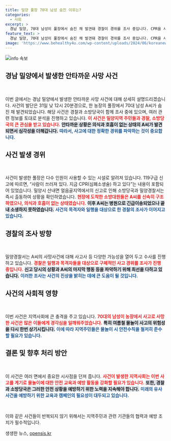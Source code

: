 ```yaml
---
title: 밀양 풀장 70대 남성 숨진 이유는?
categories:
  - 사회
excerpt: >
  경남 밀양, 70대 남성이 풀장에서 숨진 채 발견돼 경찰이 경위를 조사 중입니다. CPR을 시도했으나 의식 불명 상태로 급히 병원으로 이송된 가운데, 사고의 원인에 대한 궁금증이 커지고 있습니다.
feature_text: >
  경남 밀양, 70대 남성이 풀장에서 숨진 채 발견돼 경찰이 경위를 조사 중입니다. CPR을 시도했으나 의식 불명 상태로 급히 병원으로 이송된 가운데, 사고의 원인에 대한 궁금증이 커지고 있습니다.
image: 'https://www.behealthy4u.com/wp-content/uploads/2024/06/koreanews.jpg'
---
```


<p><img src="https://www.behealthy4u.com/wp-content/uploads/2024/06/koreanews.jpg" alt="info 속보" /></p>

<h2 data-ke-size="size26">경남 밀양에서 발생한 안타까운 사망 사건</h2>

<p data-ke-size="size16">&nbsp;</p>

<p>이번 글에서는 경남 밀양에서 발생한 안타까운 사망 사건에 대해 상세히 설명드리겠습니다. 사건의 발단은 31일 낮 12시 20분경으로, 한 농장의 풀장에서 70대 남성 A씨가 숨진 채 발견되었습니다. 해당 사건은 경찰과 소방당국이 함께 조사 중에 있으며, 여러 관련 정보를 토대로 분석을 진행하고 있습니다. <b><span style="color: #ee2323;">이 사건은 밀양지역 주민들과 경찰, 소방당국의 큰 관심을 받고 있습니다.</span></b> <b><span style="background-color: #21538527;">안타까운 상황은 의식과 호흡이 없는 상태의 A씨가 발견되면서 심각성을 더해갑니다.</span></b> <b><span style="color: #1a5490;">따라서, 사고에 대한 정확한 경위를 파악하는 것이 중요합니다.</span></b></p>

<h2 data-ke-size="size26">사건 발생 경위</h2>

<p data-ke-size="size16">&nbsp;</p>

<p>사건이 발생한 풀장은 다수 인원이 사용할 수 있는 시설로 알려져 있습니다. 119구급 신고에 따르면, “사람이 쓰러져 있다. 지금 CPR(심폐소생술) 하고 있다”는 내용이 포함되어 있었습니다. 밀양시 산내면 얼음골지역에서의 신고로 인해 소방당국과 밀양경찰서는 즉시 출동하여 상황을 확인하였습니다. <b><span style="color: #ee2323;">현장에 도착한 소방대원들은 A씨를 신속히 구조하였으나, 의식과 호흡이 없는 상태였습니다.</span></b> <b><span style="background-color: #21538527;">이후 A씨는 병원으로 긴급이송되었으나 끝내 소생하지 못하였습니다.</span></b> <b><span style="color: #1a5490;">사건의 목격자와 일행을 대상으로 한 경찰의 조사가 이어지고 있습니다.</span></b></p>

<h2 data-ke-size="size26">경찰의 조사 방향</h2>

<p data-ke-size="size16">&nbsp;</p>

<p>밀양경찰서는 A씨의 사망사건에 대해 사고사 등 다양한 가능성을 열어 두고 수사를 진행하고 있습니다. <b><span style="color: #ee2323;">경찰은 일행과 목격자들을 대상으로 구체적인 사고 경위를 조사가 진행 중입니다.</span></b> <b><span style="background-color: #21538527;">신고 당시의 상황과 A씨의 마지막 행동 등을 파악하기 위해 최선을 다하고 있습니다.</span></b> <b><span style="color: #1a5490;">이러한 조사는 사건의 진상을 밝히는 데에 큰 도움이 될 것입니다.</span></b></p>

<h2 data-ke-size="size26">사건의 사회적 영향</h2>

<p data-ke-size="size16">&nbsp;</p>

<p>이번 사건은 지역사회에 큰 충격을 주고 있습니다. <b><span style="color: #ee2323;">70대의 남성이 농장에서 사고로 사망한 사건은 많은 이들에게 경각심을 일깨워주었습니다.</span></b> <b><span style="background-color: #21538527;">특히 여름철 물놀이 사고의 위험성을 다시 한번 상기시킵니다.</span></b> <b><span style="color: #1a5490;">이에 따라 지역주민들은 물놀이 시 안전수칙을 철저히 준수할 필요가 있습니다.</span></b> </p>

<h2 data-ke-size="size26">결론 및 향후 처리 방안</h2>

<p data-ke-size="size16">&nbsp;</p>

<p>이 사건은 여러 면에서 중요한 시사점을 던져 줍니다. <b><span style="color: #ee2323;">사건이 발생한 지역사회는 이번 사고를 계기로 물놀이에 대한 안전 교육과 예방 활동을 강화할 필요가 있습니다.</span></b> <b><span style="background-color: #21538527;">또한, 경찰과 소방당국은 그러한 안전 상황을 예방하기 위한 노력을 지속해야 합니다.</span></b> <b><span style="color: #1a5490;">미래의 유사 사건을 예방하기 위한 교육과 캠페인의 필요성이 대두되고 있습니다.</span></b> </p>

<p data-ke-size="size16">&nbsp;</p>

<p>이와 같은 사건들이 반복되지 않기 위해서는 지역주민과 관련 기관들의 협력과 예방 조치가 필수적입니다.</p>
생생한 뉴스, <a href="https://opensis.kr" rel="dofollow">opensis.kr</a>


